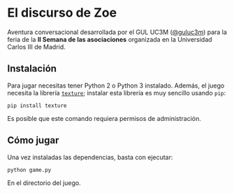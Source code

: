 # El discurso de Zoe

Aventura conversacional desarrollada por el GUL UC3M
([@guluc3m](https://twitter.com/guluc3m)) para la feria de la **II Semana de
las asociaciones** organizada en la Universidad Carlos III de Madrid.

## Instalación

Para jugar necesitas tener Python 2 o Python 3 instalado. Además, el juego
necesita la librería [`texture`][1]; instalar esta librería es muy sencillo usando
`pip`:

    pip install texture

Es posible que este comando requiera permisos de administración.

## Cómo jugar

Una vez instaladas las dependencias, basta con ejecutar:

    python game.py

En el directorio del juego.

  [1]: https://github.com/rmed/texture "Texture"